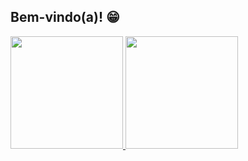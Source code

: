 ## Bem-vindo(a)! 😁

 <div>
   <a href="https://github.com/lucas-jose11">
   <img height="180em" src="https://github-readme-stats.vercel.app/api?username=lucas-jose11&show_icons=true&theme=blue-green&include_all_commits=true&count_private=true"/>
   <img height="180em" src="https://github-readme-stats.vercel.app/api/top-langs/?username=lucas-jose11&layout=compact&langs_count=6&theme=gruvbox"/>
</div>
 
<br>

